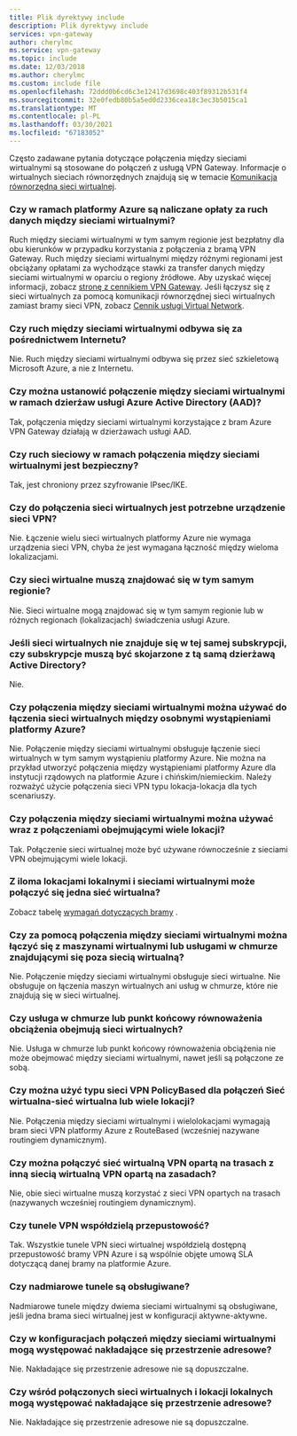 ```yaml
---
title: Plik dyrektywy include
description: Plik dyrektywy include
services: vpn-gateway
author: cherylmc
ms.service: vpn-gateway
ms.topic: include
ms.date: 12/03/2018
ms.author: cherylmc
ms.custom: include file
ms.openlocfilehash: 72ddd0b6cd6c3e12417d3698c403f89312b531f4
ms.sourcegitcommit: 32e0fedb80b5a5ed0d2336cea18c3ec3b5015ca1
ms.translationtype: MT
ms.contentlocale: pl-PL
ms.lasthandoff: 03/30/2021
ms.locfileid: "67183052"
---
```

Często zadawane pytania dotyczące połączenia między sieciami wirtualnymi są stosowane do połączeń z usługą VPN Gateway. Informacje o wirtualnych sieciach równorzędnych znajdują się w temacie [Komunikacja równorzędna sieci wirtualnej](../articles/virtual-network/virtual-network-peering-overview.md).

### <a name="does-azure-charge-for-traffic-between-vnets"></a>Czy w ramach platformy Azure są naliczane opłaty za ruch danych między sieciami wirtualnymi?

Ruch między sieciami wirtualnymi w tym samym regionie jest bezpłatny dla obu kierunków w przypadku korzystania z połączenia z bramą VPN Gateway. Ruch między sieciami wirtualnymi między różnymi regionami jest obciążany opłatami za wychodzące stawki za transfer danych między sieciami wirtualnymi w oparciu o regiony źródłowe. Aby uzyskać więcej informacji, zobacz [stronę z cennikiem VPN Gateway](https://azure.microsoft.com/pricing/details/vpn-gateway/). Jeśli łączysz się z sieci wirtualnych za pomocą komunikacji równorzędnej sieci wirtualnych zamiast bramy sieci VPN, zobacz [Cennik usługi Virtual Network](https://azure.microsoft.com/pricing/details/virtual-network/).

### <a name="does-vnet-to-vnet-traffic-travel-across-the-internet"></a>Czy ruch między sieciami wirtualnymi odbywa się za pośrednictwem Internetu?

Nie. Ruch między sieciami wirtualnymi odbywa się przez sieć szkieletową Microsoft Azure, a nie z Internetu.

### <a name="can-i-establish-a-vnet-to-vnet-connection-across-azure-active-directory-aad-tenants"></a>Czy można ustanowić połączenie między sieciami wirtualnymi w ramach dzierżaw usługi Azure Active Directory (AAD)?

Tak, połączenia między sieciami wirtualnymi korzystające z bram Azure VPN Gateway działają w dzierżawach usługi AAD.

### <a name="is-vnet-to-vnet-traffic-secure"></a>Czy ruch sieciowy w ramach połączenia między sieciami wirtualnymi jest bezpieczny?

Tak, jest chroniony przez szyfrowanie IPsec/IKE.

### <a name="do-i-need-a-vpn-device-to-connect-vnets-together"></a>Czy do połączenia sieci wirtualnych jest potrzebne urządzenie sieci VPN?

Nie. Łączenie wielu sieci wirtualnych platformy Azure nie wymaga urządzenia sieci VPN, chyba że jest wymagana łączność między wieloma lokalizacjami.

### <a name="do-my-vnets-need-to-be-in-the-same-region"></a>Czy sieci wirtualne muszą znajdować się w tym samym regionie?

Nie. Sieci wirtualne mogą znajdować się w tym samym regionie lub w różnych regionach (lokalizacjach) świadczenia usługi Azure.

### <a name="if-the-vnets-arent-in-the-same-subscription-do-the-subscriptions-need-to-be-associated-with-the-same-active-directory-tenant"></a>Jeśli sieci wirtualnych nie znajduje się w tej samej subskrypcji, czy subskrypcje muszą być skojarzone z tą samą dzierżawą Active Directory?

Nie.

### <a name="can-i-use-vnet-to-vnet-to-connect-virtual-networks-in-separate-azure-instances"></a>Czy połączenia między sieciami wirtualnymi można używać do łączenia sieci wirtualnych między osobnymi wystąpieniami platformy Azure? 

Nie. Połączenie między sieciami wirtualnymi obsługuje łączenie sieci wirtualnych w tym samym wystąpieniu platformy Azure. Nie można na przykład utworzyć połączenia między wystąpieniami platformy Azure dla instytucji rządowych na platformie Azure i chińskim/niemieckim. Należy rozważyć użycie połączenia sieci VPN typu lokacja-lokacja dla tych scenariuszy.

### <a name="can-i-use-vnet-to-vnet-along-with-multi-site-connections"></a>Czy połączenia między sieciami wirtualnymi można używać wraz z połączeniami obejmującymi wiele lokacji?

Tak. Połączenie sieci wirtualnej może być używane równocześnie z sieciami VPN obejmującymi wiele lokacji.

### <a name="how-many-on-premises-sites-and-virtual-networks-can-one-virtual-network-connect-to"></a>Z iloma lokacjami lokalnymi i sieciami wirtualnymi może połączyć się jedna sieć wirtualna?

Zobacz tabelę [wymagań dotyczących bramy](../articles/vpn-gateway/vpn-gateway-about-vpn-gateway-settings.md#requirements) .

### <a name="can-i-use-vnet-to-vnet-to-connect-vms-or-cloud-services-outside-of-a-vnet"></a>Czy za pomocą połączenia między sieciami wirtualnymi można łączyć się z maszynami wirtualnymi lub usługami w chmurze znajdującymi się poza siecią wirtualną?

Nie. Połączenie między sieciami wirtualnymi obsługuje sieci wirtualne. Nie obsługuje on łączenia maszyn wirtualnych ani usług w chmurze, które nie znajdują się w sieci wirtualnej.

### <a name="can-a-cloud-service-or-a-load-balancing-endpoint-span-vnets"></a>Czy usługa w chmurze lub punkt końcowy równoważenia obciążenia obejmują sieci wirtualnych?

Nie. Usługa w chmurze lub punkt końcowy równoważenia obciążenia nie może obejmować między sieciami wirtualnymi, nawet jeśli są połączone ze sobą.

### <a name="can-i-use-a-policybased-vpn-type-for-vnet-to-vnet-or-multi-site-connections"></a>Czy można użyć typu sieci VPN PolicyBased dla połączeń Sieć wirtualna-sieć wirtualna lub wiele lokacji?

Nie. Połączenia między sieciami wirtualnymi i wielolokacjami wymagają bram sieci VPN platformy Azure z RouteBased (wcześniej nazywane routingiem dynamicznym).

### <a name="can-i-connect-a-vnet-with-a-routebased-vpn-type-to-another-vnet-with-a-policybased-vpn-type"></a>Czy można połączyć sieć wirtualną VPN opartą na trasach z inną siecią wirtualną VPN opartą na zasadach?

Nie, obie sieci wirtualne muszą korzystać z sieci VPN opartych na trasach (nazywanych wcześniej routingiem dynamicznym).

### <a name="do-vpn-tunnels-share-bandwidth"></a>Czy tunele VPN współdzielą przepustowość?

Tak. Wszystkie tunele VPN sieci wirtualnej współdzielą dostępną przepustowość bramy VPN Azure i są wspólnie objęte umową SLA dotyczącą danej bramy na platformie Azure.

### <a name="are-redundant-tunnels-supported"></a>Czy nadmiarowe tunele są obsługiwane?

Nadmiarowe tunele między dwiema sieciami wirtualnymi są obsługiwane, jeśli jedna brama sieci wirtualnej jest w konfiguracji aktywne-aktywne.

### <a name="can-i-have-overlapping-address-spaces-for-vnet-to-vnet-configurations"></a>Czy w konfiguracjach połączeń między sieciami wirtualnymi mogą występować nakładające się przestrzenie adresowe?

Nie. Nakładające się przestrzenie adresowe nie są dopuszczalne.

### <a name="can-there-be-overlapping-address-spaces-among-connected-virtual-networks-and-on-premises-local-sites"></a>Czy wśród połączonych sieci wirtualnych i lokacji lokalnych mogą występować nakładające się przestrzenie adresowe?

Nie. Nakładające się przestrzenie adresowe nie są dopuszczalne.



